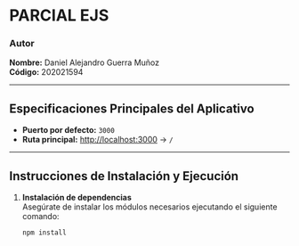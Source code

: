 # PARCIAL EJS

### Autor
**Nombre:** Daniel Alejandro Guerra Muñoz  
**Código:** 202021594  

---

## Especificaciones Principales del Aplicativo

- **Puerto por defecto:** `3000`
- **Ruta principal:** [http://localhost:3000](http://localhost:3000) -> `/`

---

## Instrucciones de Instalación y Ejecución

1. **Instalación de dependencias**  
   Asegúrate de instalar los módulos necesarios ejecutando el siguiente comando:
   ```bash
   npm install
